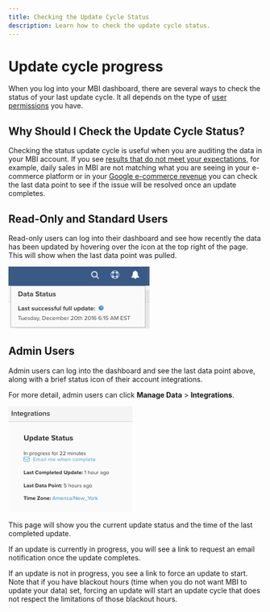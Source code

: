 ```yaml
---
title: Checking the Update Cycle Status
description: Learn how to check the update cycle status. 
---
```

# Update cycle progress

When you log into your MBI dashboard, there are several ways to check the status of your last update cycle. It all depends on the type of [user permissions](../administrator/user-management/user-management.md) you have.

## Why Should I Check the Update Cycle Status?

Checking the status update cycle is useful when you are auditing the data in your MBI account. If you see [results that do not meet your expectations](../data-analyst/data-warehouse-mgr/data-and-updates-faq.md), for example, daily sales in MBI are not matching what you are seeing in your e-commerce platform or in your [Google e-commerce revenue](https://support.magento.com/hc/en-us/articles/360016505232) you can check the last data point to see if the issue will be resolved once an update completes.

## Read-Only and Standard Users

Read-only users can log into their dashboard and see how recently the data has been updated by hovering over the icon at the top right of the page. This will show when the last data point was pulled.

![](../../mbi/assets/2016-12-20_1120.png)

## Admin Users

Admin users can log into the dashboard and see the last data point above, along with a brief status icon of their account integrations.

For more detail, admin users can click **Manage Data** > **Integrations**.

![](../../mbi/assets/2016-12-20_1123.png)

This page will show you the current update status and the time of the last completed update.

If an update is currently in progress, you will see a link to request an email notification once the update completes.

If an update is not in progress, you see a link to force an update to start. Note that if you have blackout hours (time when you do not want MBI to update your data) set, forcing an update will start an update cycle that does not respect the limitations of those blackout hours.
